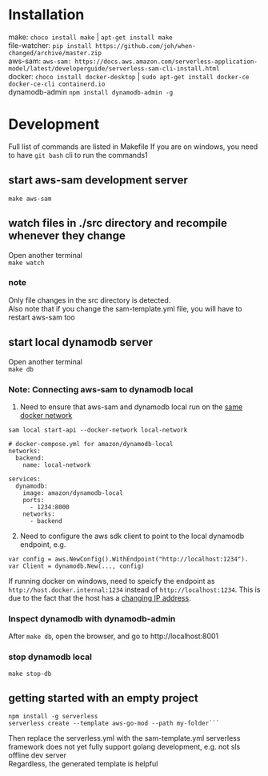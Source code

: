# Installation  
make: `choco install make` | `apt-get install make`  
file-watcher: `pip install https://github.com/joh/when-changed/archive/master.zip`  
aws-sam: `aws-sam: https://docs.aws.amazon.com/serverless-application-model/latest/developerguide/serverless-sam-cli-install.html`  
docker: `choco install docker-desktop` | `sudo apt-get install docker-ce docker-ce-cli containerd.io`  
dynamodb-admin `npm install dynamodb-admin -g`

# Development
Full list of commands are listed in Makefile 
If you are on windows, you need to have `git bash` cli to run the commands1

## start aws-sam development server  
`make aws-sam`  

## watch files in ./src directory and recompile whenever they change  
Open another terminal  
`make watch`

### note
Only file changes in the src directory is detected.  
Also note that if you change the sam-template.yml file, you will have to restart aws-sam too

## start local dynamodb server
Open another terminal  
`make db`
### Note: Connecting aws-sam to dynamodb local
1. Need to ensure that aws-sam and dynamodb local run on the [same docker network](https://stackoverflow.com/questions/48926260/connecting-aws-sam-local-with-dynamodb-in-docker)
```
sam local start-api --docker-network local-network
```

```
# docker-compose.yml for amazon/dynamodb-local
networks:
  backend:
    name: local-network

services:
  dynamodb:
    image: amazon/dynamodb-local
    ports:
      - 1234:8000
    networks: 
      - backend
```

2. Need to configure the aws sdk client to point to the local dynamodb endpoint, e.g.
```
var config = aws.NewConfig().WithEndpoint("http://localhost:1234").
var Client = dynamodb.New(..., config)
``` 
If running docker on windows, need to speicfy the endpoint as `http://host.docker.internal:1234` instead of `http://localhost:1234`. This is due to the fact that the host has a [changing IP address](https://docs.docker.com/docker-for-windows/networking/). 

### Inspect dynamodb with dynamodb-admin
After `make db`, open the browser, and go to http://localhost:8001

### stop dynamodb local
`make stop-db`

## getting started with an empty project
```
npm install -g serverless
serverless create --template aws-go-mod --path my-folder```
```
Then replace the serverless.yml with the sam-template.yml 
serverless framework does not yet fully support golang development, e.g. not sls offline dev server  
Regardless, the generated template is helpful
